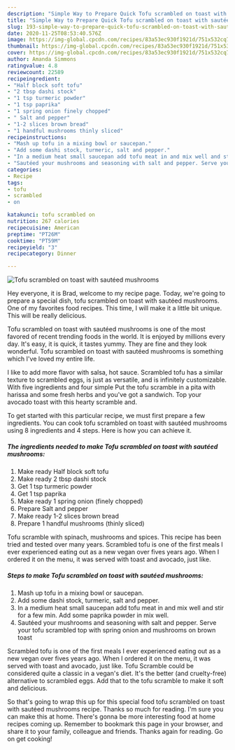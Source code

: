 ```yaml
---
description: "Simple Way to Prepare Quick Tofu scrambled on toast with sautéed mushrooms"
title: "Simple Way to Prepare Quick Tofu scrambled on toast with sautéed mushrooms"
slug: 193-simple-way-to-prepare-quick-tofu-scrambled-on-toast-with-sauteed-mushrooms
date: 2020-11-25T08:53:40.576Z
image: https://img-global.cpcdn.com/recipes/83a53ec930f1921d/751x532cq70/tofu-scrambled-on-toast-with-sauteed-mushrooms-recipe-main-photo.jpg
thumbnail: https://img-global.cpcdn.com/recipes/83a53ec930f1921d/751x532cq70/tofu-scrambled-on-toast-with-sauteed-mushrooms-recipe-main-photo.jpg
cover: https://img-global.cpcdn.com/recipes/83a53ec930f1921d/751x532cq70/tofu-scrambled-on-toast-with-sauteed-mushrooms-recipe-main-photo.jpg
author: Amanda Simmons
ratingvalue: 4.8
reviewcount: 22589
recipeingredient:
- "Half block soft tofu"
- "2 tbsp dashi stock"
- "1 tsp turmeric powder"
- "1 tsp paprika"
- "1 spring onion finely chopped"
- " Salt and pepper"
- "1-2 slices brown bread"
- "1 handful mushrooms thinly sliced"
recipeinstructions:
- "Mash up tofu in a mixing bowl or saucepan."
- "Add some dashi stock, turmeric, salt and pepper."
- "In a medium heat small saucepan add tofu meat in and mix well and stir for a few min. Add some paprika powder in mix well."
- "Sautéed your mushrooms and seasoning with salt and pepper. Serve your tofu scrambled top with spring onion and mushrooms on brown toast"
categories:
- Recipe
tags:
- tofu
- scrambled
- on

katakunci: tofu scrambled on 
nutrition: 267 calories
recipecuisine: American
preptime: "PT26M"
cooktime: "PT59M"
recipeyield: "3"
recipecategory: Dinner

---
```



![Tofu scrambled on toast with sautéed mushrooms](https://img-global.cpcdn.com/recipes/83a53ec930f1921d/751x532cq70/tofu-scrambled-on-toast-with-sauteed-mushrooms-recipe-main-photo.jpg)

Hey everyone, it is Brad, welcome to my recipe page. Today, we're going to prepare a special dish, tofu scrambled on toast with sautéed mushrooms. One of my favorites food recipes. This time, I will make it a little bit unique. This will be really delicious.

Tofu scrambled on toast with sautéed mushrooms is one of the most favored of recent trending foods in the world. It is enjoyed by millions every day. It's easy, it is quick, it tastes yummy. They are fine and they look wonderful. Tofu scrambled on toast with sautéed mushrooms is something which I've loved my entire life.

I like to add more flavor with salsa, hot sauce. Scrambled tofu has a similar texture to scrambled eggs, is just as versatile, and is infinitely customizable. With five ingredients and four simple Put the tofu scramble in a pita with harissa and some fresh herbs and you&#39;ve got a sandwich. Top your avocado toast with this hearty scramble and.


To get started with this particular recipe, we must first prepare a few ingredients. You can cook tofu scrambled on toast with sautéed mushrooms using 8 ingredients and 4 steps. Here is how you can achieve it.

<!--inarticleads1-->

##### The ingredients needed to make Tofu scrambled on toast with sautéed mushrooms:

1. Make ready Half block soft tofu
1. Make ready 2 tbsp dashi stock
1. Get 1 tsp turmeric powder
1. Get 1 tsp paprika
1. Make ready 1 spring onion (finely chopped)
1. Prepare  Salt and pepper
1. Make ready 1-2 slices brown bread
1. Prepare 1 handful mushrooms (thinly sliced)


Tofu scramble with spinach, mushrooms and spices. This recipe has been tried and tested over many years. Scrambled tofu is one of the first meals I ever experienced eating out as a new vegan over fives years ago. When I ordered it on the menu, it was served with toast and avocado, just like. 

<!--inarticleads2-->

##### Steps to make Tofu scrambled on toast with sautéed mushrooms:

1. Mash up tofu in a mixing bowl or saucepan.
1. Add some dashi stock, turmeric, salt and pepper.
1. In a medium heat small saucepan add tofu meat in and mix well and stir for a few min. Add some paprika powder in mix well.
1. Sautéed your mushrooms and seasoning with salt and pepper. Serve your tofu scrambled top with spring onion and mushrooms on brown toast


Scrambled tofu is one of the first meals I ever experienced eating out as a new vegan over fives years ago. When I ordered it on the menu, it was served with toast and avocado, just like. Tofu Scramble could be considered quite a classic in a vegan&#39;s diet. It&#39;s the better (and cruelty-free) alternative to scrambled eggs. Add that to the tofu scramble to make it soft and delicious. 

So that's going to wrap this up for this special food tofu scrambled on toast with sautéed mushrooms recipe. Thanks so much for reading. I'm sure you can make this at home. There's gonna be more interesting food at home recipes coming up. Remember to bookmark this page in your browser, and share it to your family, colleague and friends. Thanks again for reading. Go on get cooking!
